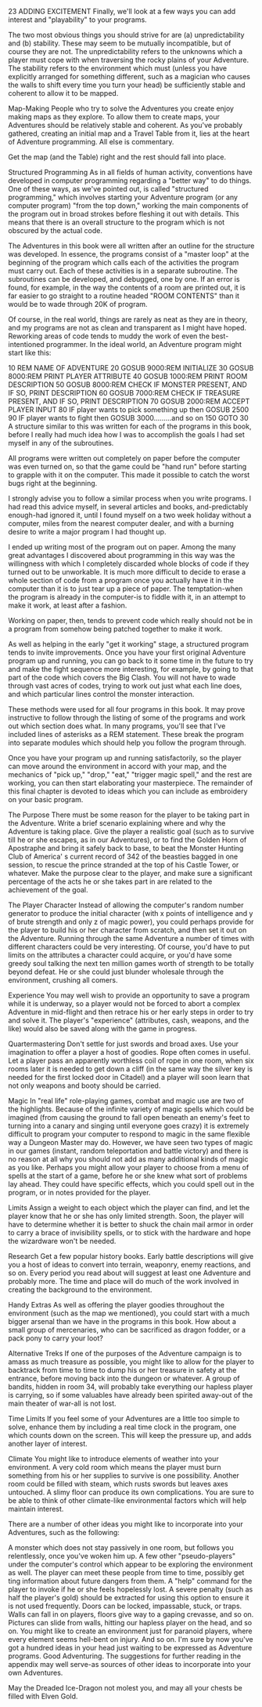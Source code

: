 23
ADDING EXCITEMENT
Finally, we'll look at a few ways you can add interest and "playability" to your programs.

The two most obvious things you should strive for are (a) unpredictability and (b) stability. These may seem to be mutually incompatible, but of course they are not. The unpredictability refers to the unknowns which a player must cope with when traversing the rocky plains of your Adventure. The stability refers to the environment which must (unless you have explicitly arranged for something different, such as a magician who causes the walls to shift every time you turn your head) be sufficiently stable and coherent to allow it to be mapped.

Map-Making
People who try to solve the Adventures you create enjoy making maps as they explore. To allow them to create maps, your Adventures should be relatively stable and coherent. As you've probably gathered, creating an initial map and a Travel Table from it, lies at the heart of Adventure programming. All else is commentary.

Get the map (and the Table) right and the rest should fall into place.

Structured Programming
As in all fields of human activity, conventions have developed in computer programming regarding a "better way" to do things. One of these ways, as we've pointed out, is called "structured programming," which involves starting your Adventure program (or any computer program) "from the top down," working the main components of the program out in broad strokes before fleshing it out with details. This means that there is an overall structure to the program which is not obscured by the actual code.

The Adventures in this book were all written after an outline for the structure was developed. In essence, the programs consist of a "master loop" at the beginning of the program which calls each of the activities the program must carry out. Each of these activities is in a separate subroutine. The subroutines can be developed, and debugged, one by one. If an error is found, for example, in the way the contents of a room are printed out, it is far easier to go straight to a routine headed "ROOM CONTENTS" than it would be to wade through 20K of program.

Of course, in the real world, things are rarely as neat as they are in theory, and my programs are not as clean and transparent as I might have hoped. Reworking areas of code tends to muddy the work of even the best-intentioned programmer. In the ideal world, an Adventure program might start like this:

10  REM NAME OF ADVENTURE
20  GOSUB 9000:REM INITIALIZE
30  GOSUB 8000:REM PRINT PLAYER ATTRIBUTE
40  GOSUB 1000:REM PRINT ROOM DESCRIPTION
50  GOSUB 8000:REM CHECK IF MONSTER PRESENT,
               AND IF SO, PRINT DESCRIPTION
60  GOSUB 7000:REM CHECK IF TREASURE
               PRESENT, AND IF SO, PRINT
               DESCRIPTION
70  GOSUB 2000:REM ACCEPT PLAYER INPUT
80  IF player wants to pick something up then GOSUB 2500
90  IF player wants to fight then GOSUB
    3000.........and so on
150 GOTO 30
A structure similar to this was written for each of the programs in this book, before I really had much idea how I was to accomplish the goals I had set myself in any of the subroutines.

All programs were written out completely on paper before the computer was even turned on, so that the game could be "hand run" before starting to grapple with it on the computer. This made it possible to catch the worst bugs right at the beginning.

I strongly advise you to follow a similar process when you write programs. I had read this advice myself, in several articles and books, and-predictably enough-had ignored it, until I found myself on a two week holiday without a computer, miles from the nearest computer dealer, and with a burning desire to write a major program I had thought up.

I ended up writing most of the program out on paper. Among the many great advantages I discovered about programming in this way was the willingness with which I completely discarded whole blocks of code if they turned out to be unworkable. It is much more difficult to decide to erase a whole section of code from a program once you actually have it in the computer than it is to just tear up a piece of paper. The temptation-when the program is already in the computer-is to fiddle with it, in an attempt to make it work, at least after a fashion.

Working on paper, then, tends to prevent code which really should not be in a program from somehow being patched together to make it work.

As well as helping in the early "get it working" stage, a structured program tends to invite improvements. Once you have your first original Adventure program up and running, you can go back to it some time in the future to try and make the fight sequence more interesting, for example, by going to that part of the code which covers the Big Clash. You will not have to wade through vast acres of codes, trying to work out just what each line does, and which particular lines control the monster interaction.

These methods were used for all four programs in this book. It may prove instructive to follow through the listing of some of the programs and work out which section does what. In many programs, you'll see that I've included lines of asterisks as a REM statement. These break the program into separate modules which should help you follow the program through.

Once you have your program up and running satisfactorily, so the player can move around the environment in accord with your map, and the mechanics of "pick up," "drop," "eat," "trigger magic spell," and the rest are working, you can then start elaborating your masterpiece. The remainder of this final chapter is devoted to ideas which you can include as embroidery on your basic program.

The Purpose
There must be some reason for the player to be taking part in the Adventure. Write a brief scenario explaining where and why the Adventure is taking place. Give the player a realistic goal (such as to survive till he or she escapes, as in our Adventures), or to find the Golden Horn of Apostraphe and bring it safely back to base, to beat the Monster Hunting Club of America' s current record of 342 of the beasties bagged in one session, to rescue the prince stranded at the top of his Castle Tower, or whatever. Make the purpose clear to the player, and make sure a significant percentage of the acts he or she takes part in are related to the achievement of the goal.

The Player Character
Instead of allowing the computer's random number generator to produce the initial character (with x points of intelligence and y of brute strength and only z of magic power), you could perhaps provide for the player to build his or her character from scratch, and then set it out on the Adventure. Running through the same Adventure a number of times with different characters could be very interesting. Of course, you'd have to put limits on the attributes a character could acquire, or you'd have some greedy soul talking the next ten million games worth of strength to be totally beyond defeat. He or she could just blunder wholesale through the environment, crushing all comers.

Experience
You may well wish to provide an opportunity to save a program while it is underway, so a player would not be forced to abort a complex Adventure in mid-flight and then retrace his or her early steps in order to try and solve it. The player's "experience" (attributes, cash, weapons, and the like) would also be saved along with the game in progress.

Quartermastering
Don't settle for just swords and broad axes. Use your imagination to offer a player a host of goodies. Rope often comes in useful. Let a player pass an apparently worthless coil of rope in one room, when six rooms later it is needed to get down a cliff (in the same way the silver key is needed for the first locked door in Citadel) and a player will soon learn that not only weapons and booty should be carried.

Magic
In "real life" role-playing games, combat and magic use are two of the highlights. Because of the infinite variety of magic spells which could be imagined (from causing the ground to fall open beneath an enemy's feet to turning into a canary and singing until everyone goes crazy) it is extremely difficult to program your computer to respond to magic in the same flexible way a Dungeon Master may do. However, we have seen two types of magic in our games (instant, random teleportation and battle victory) and there is no reason at all why you should not add as many additional kinds of magic as you like. Perhaps you might allow your player to choose from a menu of spells at the start of a game, before he or she knew what sort of problems lay ahead. They could have specific effects, which you could spell out in the program, or in notes provided for the player.

Limits
Assign a weight to each object which the player can find, and let the player know that he or she has only limited strength. Soon, the player will have to determine whether it is better to shuck the chain mail armor in order to carry a brace of invisibility spells, or to stick with the hardware and hope the wizardware won't be needed.

Research
Get a few popular history books. Early battle descriptions will give you a host of ideas to convert into terrain, weaponry, enemy reactions, and so on. Every period you read about will suggest at least one Adventure and probably more. The time and place will do much of the work involved in creating the background to the environment.

Handy Extras
As well as offering the player goodies throughout the environment (such as the map we mentioned), you could start with a much bigger arsenal than we have in the programs in this book. How about a small group of mercenaries, who can be sacrificed as dragon fodder, or a pack pony to carry your loot?

Alternative Treks
If one of the purposes of the Adventure campaign is to amass as much treasure as possible, you might like to allow for the player to backtrack from time to time to dump his or her treasure in safety at the entrance, before moving back into the dungeon or whatever. A group of bandits, hidden in room 34, will probably take everything our hapless player is carrying, so if some valuables have already been spirited away-out of the main theater of war-all is not lost.

Time Limits
If you feel some of your Adventures are a little too simple to solve, enhance them by including a real time clock in the program, one which counts down on the screen. This will keep the pressure up, and adds another layer of interest.

Climate
You might like to introduce elements of weather into your environment. A very cold room which means the player must burn something from his or her supplies to survive is one possibility. Another room could be filled with steam, which rusts swords but leaves axes untouched. A slimy floor can produce its own complications. You are sure to be able to think of other climate-like environmental factors which will help maintain interest.

There are a number of other ideas you might like to incorporate into your Adventures, such as the following:

A monster which does not stay passively in one room, but follows you relentlessly, once you've woken him up.
A few other "pseudo-players" under the computer's control which appear to be exploring the environment as well. The player can meet these people from time to time, possibly get ting information about future dangers from them.
A "help" command for the player to invoke if he or she feels hopelessly lost. A severe penalty (such as half the player's gold) should be extracted for using this option to ensure it is not used frequently.
Doors can be locked, impassable, stuck, or traps. Walls can fall in on players, floors give way to a gaping crevasse, and so on. Pictures can slide from walls, hitting our hapless player on the head, and so on. You might like to create an environment just for paranoid players, where every element seems hell-bent on injury.
And so on. I'm sure by now you've got a hundred ideas in your head just waiting to be expressed as Adventure programs. Good Adventuring. The suggestions for further reading in the appendix may well serve-as sources of other ideas to incorporate into your own Adventures.

May the Dreaded Ice-Dragon not molest you, and may all your chests be filled with Elven Gold.
